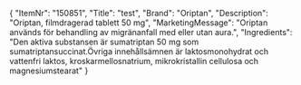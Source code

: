 {
  "ItemNr": "150851",
  "Title": "test",
  "Brand": "Oriptan",
  "Description": "Oriptan, filmdragerad tablett 50 mg",
  "MarketingMessage": "Oriptan används för behandling av migränanfall med eller utan aura.",
  "Ingredients": "Den aktiva substansen är sumatriptan 50 mg som sumatriptansuccinat.Övriga innehållsämnen är laktosmonohydrat och vattenfri laktos, kroskarmellosnatrium, mikrokristallin cellulosa och magnesiumstearat"
}